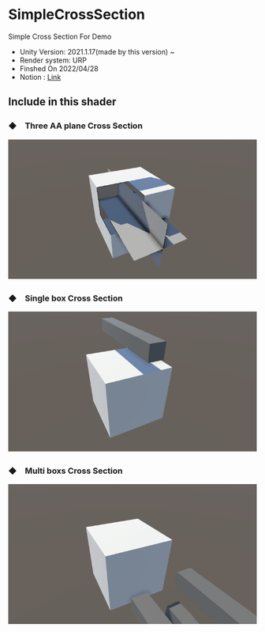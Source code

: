 # SimpleCrossSection
Simple Cross Section For Demo

- Unity Version: 2021.1.17(made by this version) ~
- Render system: URP
- Finshed On 2022/04/28
- Notion : [Link](https://www.notion.so/Cross-Section-Shader-a261e8f142384f4eb93b5f3910ec5421)
## Include in this shader 
### ◆　Three AA plane Cross Section
![](./Images/ThreeAAplaneCrossSection.gif)

### ◆　Single box Cross Section
![](./Images/SingleBoxCrossSection.gif)

### ◆　Multi boxs Cross Section
![](./Images/MultiBoxsCrossSection.gif)